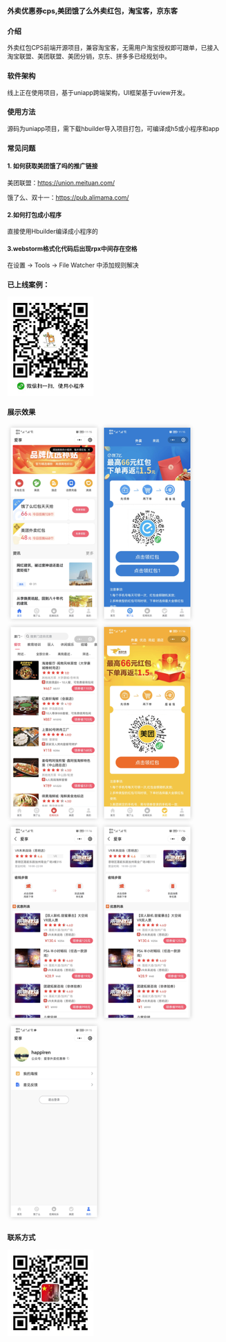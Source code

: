### 外卖优惠券cps,美团饿了么外卖红包，淘宝客，京东客

### 介绍
外卖红包CPS前端开源项目，兼容淘宝客，无需用户淘宝授权即可跟单，已接入淘宝联盟、美团联盟、美团分销，京东、拼多多已经规划中。

### 软件架构
线上正在使用项目，基于uniapp跨端架构，UI框架基于uview开发。

### 使用方法
源码为uniapp项目，需下载hbuilder导入项目打包，可编译成h5或小程序和app

### 常见问题
#### 1. 如何获取美团饿了吗的推广链接

美团联盟：https://union.meituan.com/

饿了么、双十一：https://pub.alimama.com/

#### 2.如何打包成小程序

直接使用Hbuilder编译成小程序的

#### 3.webstorm格式化代码后出现rpx中间存在空格
在设置 -> Tools -> File Watcher 中添加规则解决


### 已上线案例：
<img src="https://raw.githubusercontent.com/happiren/dx-coupon-cps/master/examples/aixiang-wechat.jpg" width="200"/>


### 展示效果

<img style="margin: 8px;box-shadow: 0px 0px 10px rgb(0 0 0 / 20%);border: 1px solid raba(0, 0, 0, 0.2);" src="https://raw.githubusercontent.com/happiren/dx-coupon-cps/master/examples/首页.jpg" width="200"/><img style="margin: 8px;box-shadow: 0px 0px 10px rgb(0 0 0 / 20%);border: 1px solid raba(0, 0, 0, 0.2);" src="https://raw.githubusercontent.com/happiren/dx-coupon-cps/master/examples/饿了么.jpg" width="200"/><img style="margin: 8px;box-shadow: 0px 0px 10px rgb(0 0 0 / 20%);border: 1px solid raba(0, 0, 0, 0.2);" src="https://raw.githubusercontent.com/happiren/dx-coupon-cps/master/examples/吃喝玩乐.jpg" width="200"/><img style="margin: 8px;box-shadow: 0px 0px 10px rgb(0 0 0 / 20%);border: 1px solid raba(0, 0, 0, 0.2);" src="https://raw.githubusercontent.com/happiren/dx-coupon-cps/master/examples/美团.jpg" width="200"/><img style="margin: 8px;box-shadow: 0px 0px 10px rgb(0 0 0 / 20%);border: 1px solid raba(0, 0, 0, 0.2);" src="https://raw.githubusercontent.com/happiren/dx-coupon-cps/master/examples/店铺.jpg" width="200"/><img style="margin: 8px;box-shadow: 0px 0px 10px rgb(0 0 0 / 20%);border: 1px solid raba(0, 0, 0, 0.2);" src="https://raw.githubusercontent.com/happiren/dx-coupon-cps/master/examples/店铺.jpg" width="200"/><img style="margin: 8px;box-shadow: 0px 0px 10px rgb(0 0 0 / 20%);border: 1px solid raba(0, 0, 0, 0.2);" src="https://raw.githubusercontent.com/happiren/dx-coupon-cps/master/examples/我的.jpg" width="200"/>

### 联系方式

<img src="https://raw.githubusercontent.com/happiren/dx-coupon-cps/master/examples/hap-wechat.jpg" width="200"/>

